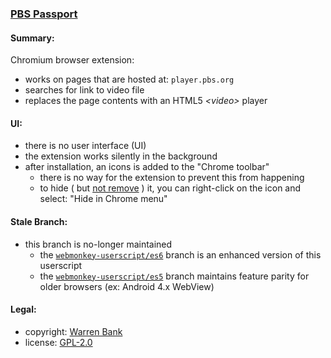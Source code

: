 ### [PBS Passport](https://github.com/warren-bank/crx-pbs-passport/tree/master)

#### Summary:

Chromium browser extension:
* works on pages that are hosted at: `player.pbs.org`
* searches for link to video file
* replaces the page contents with an HTML5 _&lt;video&gt;_ player

#### UI:

* there is no user interface (UI)
* the extension works silently in the background
* after installation, an icons is added to the "Chrome toolbar"
  * there is no way for the extension to prevent this from happening
  * to hide ( but [not remove](https://superuser.com/questions/1048619) ) it, you can right-click on the icon and select: "Hide in Chrome menu"

#### Stale Branch:

* this branch is no-longer maintained
  - the [`webmonkey-userscript/es6`](https://github.com/warren-bank/crx-pbs-passport/tree/webmonkey-userscript/es6) branch is an enhanced version of this userscript
  - the [`webmonkey-userscript/es5`](https://github.com/warren-bank/crx-pbs-passport/tree/webmonkey-userscript/es5) branch maintains feature parity for older browsers (ex: Android 4.x WebView)

#### Legal:

* copyright: [Warren Bank](https://github.com/warren-bank)
* license: [GPL-2.0](https://www.gnu.org/licenses/old-licenses/gpl-2.0.txt)
